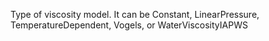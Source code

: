 Type of viscosity model. It can be Constant, LinearPressure, TemperatureDependent,
 Vogels, or WaterViscosityIAPWS
